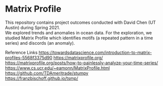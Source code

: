 # Matrix Profile

This repository contains project outcomes conducted with David Chen (UT Austin) during Spring 2021.  
We explored trends and anomalies in ocean data.
For the exploration, we studied Matrix Profile which identifies motifs (a repeated pattern in a time series) and discords (an anomaly).

Reference Links
https://towardsdatascience.com/introduction-to-matrix-profiles-5568f3375d90
https://matrixprofile.org/
https://matrixprofile.org/posts/how-to-painlessly-analyze-your-time-series/
https://www.cs.ucr.edu/~eamonn/MatrixProfile.html
https://github.com/TDAmeritrade/stumpy
https://franzbischoff.github.io/tsmp/
